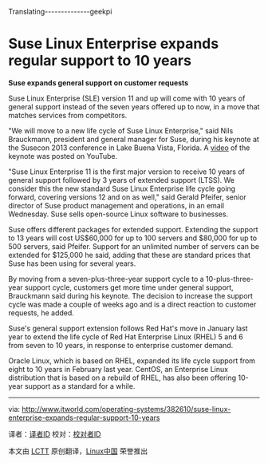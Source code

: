 Translating--------------geekpi


Suse Linux Enterprise expands regular support to 10 years
================================================================================
**Suse expands general support on customer requests** 

Suse Linux Enterprise (SLE) version 11 and up will come with 10 years of general support instead of the seven years offered up to now, in a move that matches services from competitors.

"We will move to a new life cycle of Suse Linux Enterprise," said Nils Brauckmann, president and general manager for Suse, during his keynote at the Susecon 2013 conference in Lake Buena Vista, Florida. A [video][1] of the keynote was posted on YouTube.

"Suse Linux Enterprise 11 is the first major version to receive 10 years of general support followed by 3 years of extended support (LTSS). We consider this the new standard Suse Linux Enterprise life cycle going forward, covering versions 12 and on as well," said Gerald Pfeifer, senior director of Suse product management and operations, in an email Wednesday. Suse sells open-source Linux software to businesses.

Suse offers different packages for extended support. Extending the support to 13 years will cost US$60,000 for up to 100 servers and $80,000 for up to 500 servers, said Pfeifer. Support for an unlimited number of servers can be extended for $125,000 he said, adding that these are standard prices that Suse has been using for several years.

By moving from a seven-plus-three-year support cycle to a 10-plus-three-year support cycle, customers get more time under general support, Brauckmann said during his keynote. The decision to increase the support cycle was made a couple of weeks ago and is a direct reaction to customer requests, he added.

Suse's general support extension follows Red Hat's move in January last year to extend the life cycle of Red Hat Enterprise Linux (RHEL) 5 and 6 from seven to 10 years, in response to enterprise customer demand.

Oracle Linux, which is based on RHEL, expanded its life cycle support from eight to 10 years in February last year. CentOS, an Enterprise Linux distribution that is based on a rebuild of RHEL, has also been offering 10-year support as a standard for a while.

--------------------------------------------------------------------------------

via: http://www.itworld.com/operating-systems/382610/suse-linux-enterprise-expands-regular-support-10-years

译者：[译者ID](https://github.com/译者ID) 校对：[校对者ID](https://github.com/校对者ID)

本文由 [LCTT](https://github.com/LCTT/TranslateProject) 原创翻译，[Linux中国](http://linux.cn/) 荣誉推出

[1]:http://www.youtube.com/watch?v=T0W4izFu_WM
